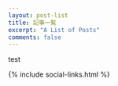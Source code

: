 ```yaml
---
layout: post-list
title: 記事一覧
excerpt: "A List of Posts"
comments: false
---
```


test

{% include social-links.html %}
